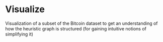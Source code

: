 Visualize
=====================
Visualization of a subset of the Bitcoin dataset to get an understanding of how the
heuristic graph is structured (for gaining intuitive notions of simplifying it)